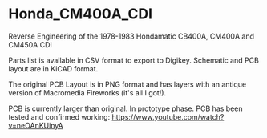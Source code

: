 # Honda_CM400A_CDI
Reverse Engineering of the 1978-1983 Hondamatic CB400A, CM400A and CM450A CDI

Parts list is available in CSV format to export to Digikey.
Schematic and PCB layout are in KiCAD format.

The original PCB Layout is in PNG format and has layers with an antique
version of Macromedia Fireworks (it's all I got!).

PCB is currently larger than original.  In prototype phase.
PCB has been tested and confirmed working:
https://www.youtube.com/watch?v=neOAnKUinyA

